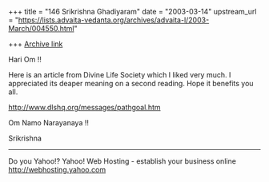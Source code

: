 +++
title = "146 Srikrishna Ghadiyaram"
date = "2003-03-14"
upstream_url = "https://lists.advaita-vedanta.org/archives/advaita-l/2003-March/004550.html"

+++
[Archive link](https://lists.advaita-vedanta.org/archives/advaita-l/2003-March/004550.html)

Hari Om !!

Here is an article from Divine Life Society which I
liked very much. I appreciated its deaper meaning on a
second reading. Hope it benefits you all.

http://www.dlshq.org/messages/pathgoal.htm

Om Namo Narayanaya !!

Srikrishna

__________________________________________________
Do you Yahoo!?
Yahoo! Web Hosting - establish your business online
http://webhosting.yahoo.com

